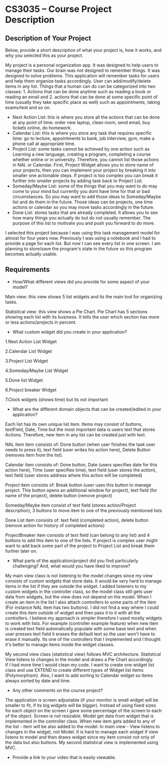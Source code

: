 # CS3035 – Course Project Description

## Description of Your Project

Below, provide a short description of what your project is, how it works, and why you selected this as your project.

My project is a personal organization app. It was designed to help users to manage their tasks. Our brain was not designed to remember things. It was designed to solve problems. This application will remember tasks for users and help them organize tasks accordingly. User can add/modify/delete items in any list.
Things that a human can do can be categorized into two classes: 1. Actions that can be done anytime such as reading a book or reading an email and 2. actions that can be done at some specific point of time (usually they take specific place as well) such as appointments, taking exams/test and so on.
- Next Action List: this is where you store all the actions that can be done at any point of time: order new laptop, clean room, send email, buy tickets online, do homework. 
- Calendar List: this is where you store any task that requires specific time: go to lecture, appointments to bank, job interview, gym, make a phone call at appropriate time.
- Project List: some tasks cannot be achieved by one action such as Learning a new language, creating a program, completing a course whether online or in university. Therefore, you cannot list those actions in NAL or Calendar. First, Project Widget allows you to store name of your projects, then you can implement your project by breaking it into smaller one actionable steps. If project is too complex you can break it further into smaller projects by adding task back to Project List.
- Someday/Maybe List: some of the things that you may want to do may come to your mind but currently you dont have time for that or bad circumstances. So you may want to add those ideas to Someday/Maybe list and do them in the future. Those ideas can be projects, one time actions or calendar so you may move tasks accordingly in the future.
- Done List: stores tasks that are already completed. It allows you to see how many things you actually do but do not usually remember. The purpose of this list to motivate you and push you forward to do more.

I selected this project because I was using this task management model for almost for four years now. Previously I was using a notebook and I had to provide a page for each list. But now I can see every list in one screen. I am planning to store/save the program's state in the future so this program becomes actually usable.

## Requirements

- How/What different views did you provide for some aspect of your model?

Main view: this view shows 5 list widgets and its the main tool for organizing tasks.

Statistical view: this view shows a Pie Chart. Pie Chart has 5 sections showing each list with its business. It tells the user which section has more or less actions/projects in percent.
- What custom widget did you create in your application?

1.Next Action List Widget

2.Calendar List Widget

3.Project List Widget

4.Someday/Maybe List Widget

5.Done list Widget

6.Project breaker Widget

7.Clock widgets (shows time) but its not important

- What are the different domain objects that can be created/edited in
  your application?

Each list has its own unique list item. Items may consist of buttons, textField, Date, Time but the most important data is users text that stores Actions. Therefore, new item in any list can be created just with text.

NAL item item consists of: Done button (when user finishes the task user needs to press it), text field (user writes his action here), Delete Button (removes item from the list).

Calendar item consists of: Done button, Date (users specifies date for this action here), Time (user specifies time), text field (user stores the action), text field (user stores address where this action will be completed)

Project item consists of: Break button (user uses this button to manage project. This button opens an additional window for project), text field (for name of the project), delete button (remove project)

Someday/Maybe item consist of text field (stores action/Project description), 3 buttons to move item to one of the previously mentioned lists

Done List item consists of: text field (completed action), delete button (remove action for history of completed actions)

ProjectBreaker item consists of text field (can belong to any list) and 4 buttons to add this item to one of the lists. If project is complex user might want to add back some part of the project to Project List and break them further later on.
- What parts of the application/project did you find particularly challenging? And, what would you have liked to improve?

My main view class is not listening to the model changes since my view consists of custom widgets that store data. It would be very hard to manage items in the list if they are outside the widget. I added listeners to my custom widgets in the controller class, so the model class still gets user data from widgets, but the view does not depend on the model.
When I create an item in the list I also attach controllers to some parts of the item (For instance NAL item has two buttons). I did not find a way where I could create this item outside of widget and then pass it to it with all the controllers. I believe my approach is simpler therefore I used mostly widgets to work with lists. For example (controller example feature) when new item is created text field automatically populate with some base text and when user presses text field it erases the default text so the user won't have to erase it manually. Its one of the controllers that I implemented and I thought it's better to manage items inside the widget classes.

My second view class (statistical view) follows MVC architecture. Statistical View listens to changes in the model and draws a Pie Chart accordingly.  
If I had more time I would clean my code. I want to create one widget list class and use EXTEND to create different types of Widget list items (Polymorphism). Also, I want to add sorting to Calendar widget so items always sorted by date and time.
- Any  other comments on the course project?

The application is screen adjustable (if your monitor is small widget will be smaller to fit, if its big widgets will be bigger). Instead of using fixed sizes for each object on the screen I gave some percentage of the screen to each of the object. Screen is not resizable.
Model get data from widget that is implemented in the controller class. When new item gets added to any of the list - item will be also added to the model. In main view - View listens to changes in the widget, not Model. It is hard to manage each widget if view listens to model and then draws widget since my item consist not only of the data but also buttons. My second statistical view is implemented using MVC.

- Provide a link to your video that is easily viewable.





